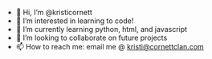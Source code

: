 - 👋 Hi, I’m @kristicornett
- 👀 I’m interested in learning to code!
- 🌱 I’m currently learning python, html, and javascript
- 💞️ I’m looking to collaborate on future projects
- 📫 How to reach me: email me @ kristi@cornettclan.com

<!---
kristicornett/kristicornett is a ✨ special ✨ repository because its `README.md` (this file) appears on your GitHub profile.
You can click the Preview link to take a look at your changes.
--->
